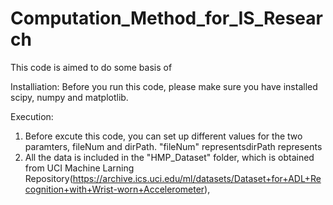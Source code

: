 # Computation_Method_for_IS_Research


This code is aimed to do some basis of 


Installiation:
Before you run this code, please make sure you have installed scipy, numpy and matplotlib.

Execution:
1. Before excute this code, you can set up different values for the two paramters, fileNum and dirPath. "fileNum" representsdirPath represents 
2. All the data is included in the "HMP_Dataset" folder, which is obtained from UCI Machine Larning Repository(https://archive.ics.uci.edu/ml/datasets/Dataset+for+ADL+Recognition+with+Wrist-worn+Accelerometer), 
